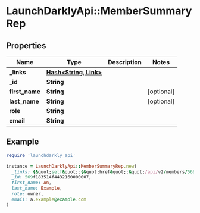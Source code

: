 # LaunchDarklyApi::MemberSummaryRep

## Properties

| Name | Type | Description | Notes |
| ---- | ---- | ----------- | ----- |
| **_links** | [**Hash&lt;String, Link&gt;**](Link.md) |  |  |
| **_id** | **String** |  |  |
| **first_name** | **String** |  | [optional] |
| **last_name** | **String** |  | [optional] |
| **role** | **String** |  |  |
| **email** | **String** |  |  |

## Example

```ruby
require 'launchdarkly_api'

instance = LaunchDarklyApi::MemberSummaryRep.new(
  _links: {&quot;self&quot;:{&quot;href&quot;:&quot;/api/v2/members/569f183514f4432160000007&quot;,&quot;type&quot;:&quot;application/json&quot;}},
  _id: 569f183514f4432160000007,
  first_name: An,
  last_name: Example,
  role: owner,
  email: a.example@example.com
)
```


